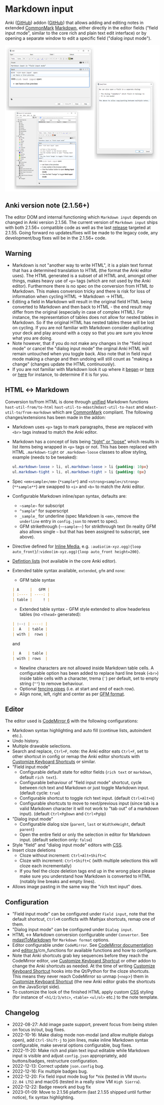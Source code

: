 # Markdown input

Anki ([GitHub](https://github.com/ankitects/anki)) addon ([GitHub](https://github.com/TRIAEIOU/Markdown-input)) that allows adding and editing notes in extended [CommonMark](https://spec.commonmark.org/) [Markdown](https://daringfireball.net/projects/markdown/), either directly in the editor fields ("field input mode", similar to the core rich and plain text edit interface) or by opening a separate window to edit a specific field ("dialog input mode").

![Markdown input](https://github.com/TRIAEIOU/Markdown-input/raw/main/Screenshots/screen.png?raw=true)

## Anki version note (2.1.56+)

The editor DOM and internal functioning which `Markdown input` depends on changed in Anki version 2.1.56. The current version of `Markdown input` ships with both 2.1.56+ compatible code as well as the last [release](https://github.com/TRIAEIOU/Markdown-input/releases/tag/v1.2.5) targeted at 2.1.55. Going forward no updates/fixes will be made to the legacy code, any development/bug fixes will be in the 2.1.56+ code.

## Warning

- Markdown is not "another way to write HTML", it is a plain text format that has a determined translation to HTML (the format the Anki editor uses). The HTML generated is a subset of all HTML and, amongst other things, makes heavy use of `<p>` tags (which are not used by the Anki editor). Furthermore there is no spec on the conversion from HTML *to* Markdown. This makes conversion tricky and there is risk for loss of information when cycling HTML → Markdown → HTML.
- Editing a field in Markdown will result in the original field HTML being converted to Markdown and then back to HTML - the end result may differ from the original (especially in case of complex HTML). For instance, the representation of tables does not allow for nested tables in Markdown. So if the original HTML has nested tables these will be lost on cycling. If you are not familiar with Markdown consider duplicating your deck and play around with a copy so that you are sure you know what you are doing.
- Note however, that if you do not make any changes in the "field input mode" or cancel the "dialog input mode" the orginal Anki HTML will remain untouched when you toggle back. Also note that in field input mode making a change and then undoing will still count as "making a change" (changes update the HTML continuously).
- If you are not familiar with Markdown look it up where it [began](https://daringfireball.net/projects/markdown/basics) or [here](https://commonmark.org/help/tutorial/) or [here](https://commonmark.org/help/) for instance, to determine if it is for you.

## HTML ↔ Markdown

Conversion to/from HTML is done through [unified](https://unifiedjs.com/) Markdown functions `hast-util-from/to-html` `hast-util-to-mdast`/`mdast-util-to-hast` and `mdast-util-to/from-markdown` which are [CommonMark](https://spec.commonmark.org/) compliant. The following changes/extensions has been made in the addon:

- Markdown uses `<p>` tags to mark paragraphs, these are replaced with `<br>` tags instead to match the Anki editor.
- Markdown has a concept of lists being ["tight" or "loose"](https://spec.commonmark.org/0.30/#loose) which results in list items being wrapped in `<p>` tags or not. This has been replaced with HTML `.markdown-tight` or `.markdown-loose` classes to allow styling, example (needs to be tweaked):

  ``` CSS
  ul.markdown-loose > li, ol.markdown-loose > li {padding: 10px}
  ul.markdown-tight > li, ol.markdown-tight > li {padding: 0px}
  ```

- Spec `<em>sample</em>` (`*sample*`) and `<strong>sample</strong>` (`**sample**`) are swapped to `<i>` and `<b>` to match the Anki editor.
- Configurable Markdown inline/span syntax, defaults are:
  - `~sample~` for subscript
  - `^sample^` for superscript
  - `_sample_` for underline (spec Markdown is `<em>`, remove the `underline` entry in `config.json` to revert to spec).
  - GFM strikethrough (`~~sample~~`) for strikthrough text (In reality GFM also allows single `~` but that has been assigned to subscript, see above).
- Directive defined for [Inline Media](https://ankiweb.net/shared/info/683715045), e.g. `:audio(im-xyz.ogg){loop auto_front}`/`:video(im-xyz.ogg){loop auto_front height=200}`.
- [Defintion lists](https://github.com/wataru-chocola/mdast-util-definition-list) (not available in the core Anki editor).
- Extended table syntax available, `extended`, `gfm` and `none`:
  - GFM table syntax

  ``` Markdown
  | A     |   GFM |
  | :---- | ----: |
  | table |     ! |
  ```

  - Extended table syntax - GFM style extended to allow headerless tables (no `<thead>` generated):

  ``` Markdown
  | :--: | ----: |
  |  A   | table |
  | with |  rows |
  ```

  and

  ``` Markdown
  |  A   | table |
  | with | rows  |
  ```

  - Newline characters are not allowed inside Markdown table cells. A configurable option has been added to replace hard line break (`<br>`) inside table cells with a character, trema (`¨`) per default, set to empty string (`""`) to remove behaviour.
  - Optional [fencing pipes](https://github.github.com/gfm/#tables-extension-) (i.e. at start and end of each row).
  - Align none, left, right and center as per [GFM format](https://github.github.com/gfm/#tables-extension-).

## Editor

The editor used is [CodeMirror 6](https://codemirror.net/) with the following configurations:

- Markdown syntax highlighting and auto fill (continue lists, autoindent etc.).
- Undo history.
- Multiple drawable selections.
- Search and replace, `Ctrl+F`, note: the Anki editor eats `Ctrl+F`, set to other shortcut in config or remap the Anki editor shortcuts with [Customize Keyboard Shortcuts](https://ankiweb.net/shared/info/24411424) or similar.
- "Field input mode"
  - Configurable default state for editor fields (`rich text` or `markdown`, default `rich text`).
  - Configurable behaviour of "field input mode" shortcut, cycle between rich text and Markdown or just toggle Markdown input. (default cycle: `true`)
  - Configurable shortcut to toggle rich text input. (default `Ctrl+Alt+X`)
  - Configurable shortcuts to move to next/previous input (since tab is a valid Markdown character it will not work to "tab out" of a markdown input). (default `Ctrl+PgDown` and `Ctrl+PgUp`)
- "Dialog input mode"
  - Configurable dialog size (`parent`, `last` or `WidthxHeight`, default `parent`)
  - Open the entire field or only the selection in editor for Markdown input. (default selection only: `false`)
- Style "field" and "dialog input mode" editors with [CSS](https://codemirror.net/examples/styling/).
- Insert cloze deletions
  - Cloze without increment: `Ctrl+Alt+Shift+C`
  - Cloze with increment: `Ctrl+Shift+C` (with multiple selections this will cloze each incrementally)
  - If you feel the cloze deletion tags end up in the wrong place please make sure you understand how Markdown is converted to HTML (notably line breaks and empty lines).
- Allows image pasting in the same way the "rich text input" does.

## Configuration

- "Field input mode" can be configured under `Field input`, note that the default shortcut, `Ctrl+M` conflicts with Mathjax shortcuts, remap one of them.
- "Dialog input mode" can be configured under `Dialog input`.
- HTML ↔ Markdown conversion configurable under `Converter`. See [mdastToMarkdown](https://github.com/syntax-tree/mdast-util-to-markdown#tomarkdowntree-options) for `Markdown format` options.
- Editor configurable under `CodeMirror`. See [CodeMirror documentation](https://codemirror.net/docs/) and [editor.ts](https://github.com/TRIAEIOU/Markdown-input/blob/ab59e006a8d32edc1c6b731d021a2bd0d2a8613b/src/ts/editor.ts)/cm_functions for available functions and how to configure.
- Note that Anki shortcuts grab key sequences before they reach the CodeMirror editor, use [Customize Keyboard Shortcut](https://ankiweb.net/shared/info/24411424) or other addon to change the Anki shortcuts as needed. At the time of writing [Customize Keyboard Shortcut](https://ankiweb.net/shared/info/24411424) hooks into the Qt/Python for the cloze shortcuts. This means they never reach CodeMirror so unmap (`<nop`>) them in [Customize Keyboard Shortcut](https://ankiweb.net/shared/info/24411424) (the new Anki editor grabs the shortcuts on the JavaScript side).
- To customize the look of the finished HTML apply custom [CSS](https://www.w3schools.com/Css/) styling (for instance of `<h1/2/3/etc>`, `<table>` `<ul/ol>` etc.) to the note template.

## Changelog

- 2022-08-27: Add image paste support, prevent focus from being stolen on focus in/out, bug fixes.
- 2022-10-16: Make dialog mode non-modal (and allow multiple dialogs open), add `Ctrl-Shift-j` to join lines, make inline Markdown syntax configurable, make several options configurable, bug fixes.
- 2022-11-20: Make rich and plain text input editable while Markdown input is visible and adjust `config.json` appropriately, add buttons/badges, restructure configuration.
- 2022-12-13: Correct update `json.config` bug.
- 2022-12-16: Fix multiple badges bug.
- 2022-12-20: Fix field input mode bug for *nix (tested in VM `Ubuntu 22.04 LTS`) and macOS (tested in a really slow VM `High Sierra`).
- 2022-12-22: Badge rework and bug fix
- 2023-01-09: Move to 2.1.56 platform (last 2.1.55 shipped until further notice), fix syntax highlighting.
